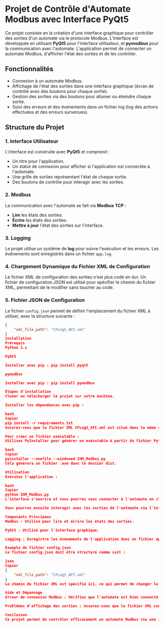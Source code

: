 # Projet de Contrôle d'Automate Modbus avec Interface PyQt5

Ce projet consiste en la création d'une interface graphique pour contrôler des sorties d'un automate via le protocole Modbus. L'interface est développée en utilisant **PyQt5** pour l'interface utilisateur, et **pymodbus** pour la communication avec l'automate. L'application permet de connecter un automate Modbus, d'afficher l'état des sorties et de les contrôler.

## Fonctionnalités
- Connexion à un automate Modbus.
- Affichage de l'état des sorties dans une interface graphique (écran de contrôle avec des boutons pour chaque sortie).
- Gestion des sorties via des boutons pour allumer ou éteindre chaque sortie.
- Suivi des erreurs et des événements dans un fichier log (log des actions effectuées et des erreurs survenues).

## Structure du Projet

### 1. Interface Utilisateur
L'interface est construite avec **PyQt5** et comprend :
- Un titre pour l'application.
- Un statut de connexion pour afficher si l'application est connectée à l'automate.
- Une grille de sorties représentant l'état de chaque sortie.
- Des boutons de contrôle pour interagir avec les sorties.

### 2. Modbus
La communication avec l'automate se fait via **Modbus TCP** :
- **Lire** les états des sorties.
- **Écrire** les états des sorties.
- **Mettre à jour** l'état des sorties sur l'interface.

### 3. Logging
Le projet utilise un système de **log** pour suivre l'exécution et les erreurs. Les événements sont enregistrés dans un fichier `app.log`.

### 4. Chargement Dynamique du Fichier XML de Configuration
Le fichier XML de configuration des sorties n'est plus codé en dur. Un fichier de configuration JSON est utilisé pour spécifier le chemin du fichier XML, permettant de le modifier sans toucher au code.

### 5. Fichier JSON de Configuration
Le fichier `config.json` permet de définir l'emplacement du fichier XML à utiliser, avec la structure suivante :

```json
{
    "xml_file_path": "CFLogS_API.xml"
}
Installation
Prérequis
Python 3.x

PyQt5

Installer avec pip : pip install pyqt5

pymodbus

Installer avec pip : pip install pymodbus

Étapes d'installation
Cloner ou télécharger le projet sur votre machine.

Installer les dépendances avec pip :

bash
Copier
pip install -r requirements.txt
Assurez-vous que le fichier XML CFLogS_API.xml est situé dans le même répertoire que l'exécutable ou spécifiez son emplacement dans le fichier config.json.

Pour créer un fichier exécutable :
Utilisez PyInstaller pour générer un exécutable à partir du fichier Python :

bash
Copier
pyinstaller --onefile --windowed IHM_Modbus.py
Cela générera un fichier .exe dans le dossier dist.

Utilisation
Exécutez l'application :

bash
Copier
python IHM_Modbus.py
L'interface s'ouvrira et vous pourrez vous connecter à l'automate en cliquant sur le bouton "Connecter Modbus".

Vous pourrez ensuite interagir avec les sorties de l'automate via l'interface graphique.

Composants Principaux
Modbus : Utilisé pour lire et écrire les états des sorties.

PyQt5 : Utilisé pour l'interface graphique.

Logging : Enregistre les événements de l'application dans un fichier app.log.

Exemple de fichier config.json
Le fichier config.json doit être structuré comme suit :

json
Copier
{
    "xml_file_path": "CFLogS_API.xml"
}
Le chemin du fichier XML est spécifié ici, ce qui permet de changer le fichier XML sans avoir à modifier le code.

Aide et Dépannage
Erreur de connexion Modbus : Vérifiez que l'automate est bien connecté au réseau et que l'adresse IP et le port sont corrects dans le fichier XML.

Problèmes d'affichage des sorties : Assurez-vous que le fichier XML contient des informations valides pour les sorties et que le fichier est accessible par l'application.

Conclusion
Ce projet permet de contrôler efficacement un automate Modbus via une interface simple et intuitive. Le système de logs fournit une trace complète des actions et des erreurs pour faciliter le dépannage et le suivi des événements.
